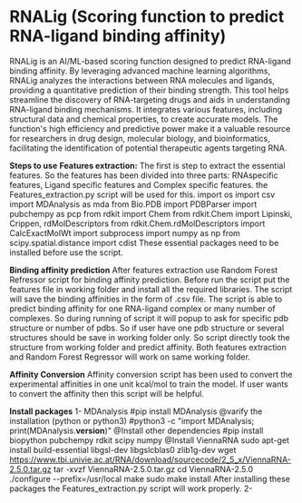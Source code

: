 # RNALig (Scoring function to predict RNA-ligand binding affinity)
RNALig is an AI/ML-based scoring function designed to predict RNA-ligand binding affinity. By leveraging advanced machine learning algorithms, RNALig analyzes the interactions between RNA molecules and ligands, providing a quantitative prediction of their binding strength. This tool helps streamline the discovery of RNA-targeting drugs and aids in understanding RNA-ligand binding mechanisms. It integrates various features, including structural data and chemical properties, to create accurate models. The function's high efficiency and predictive power make it a valuable resource for researchers in drug design, molecular biology, and bioinformatics, facilitating the identification of potential therapeutic agents targeting RNA.

**Steps to use**
**Features extraction:** The first is step to extract the essential features. So the features has been divided into three parts: RNAspecific features, Ligand specific features and Complex specific features. the Features_extraction.py script will be used for this.
import os
import csv
import MDAnalysis as mda
from Bio.PDB import PDBParser
import pubchempy as pcp
from rdkit import Chem
from rdkit.Chem import Lipinski, Crippen, rdMolDescriptors
from rdkit.Chem.rdMolDescriptors import CalcExactMolWt
import subprocess
import numpy as np
from scipy.spatial.distance import cdist
These essential packages need to be installed before use the script.

**Binding affinity prediction**
After features extraction use Random Forest Refressor script for binding affinity prediction. 
Before run the script put the features file in working folder and install all the required libraries. The script will save the binding affinities in the form of .csv file. The script is able to predict binding affinity for one RNA-ligand complex or many number of complexes. So during running of script it will popup to ask for specific pdb structure or number of pdbs. So if user have one pdb structure or several structures should be save in working folder only. So script directly took the structure from working folder and predict affinity.
Both features extraction and Random Forest Regressor will work on same working folder.

**Affinity Conversion**
Affinity conversion script has been used to convert the experimental affinities in one unit kcal/mol to train the model. If user wants to convert the affinity then this script will be helpful.

**Install packages**
1- MDAnalysis
#pip install MDAnalysis
@varify the installation (python or python3)
#python3 -c "import MDAnalysis; print(MDAnalysis.__version__)"
@Install other dependencies
#pip install biopython pubchempy rdkit scipy numpy
@Install ViennaRNA 
sudo apt-get install build-essential libgsl-dev libgslcblas0 zlib1g-dev
wget https://www.tbi.univie.ac.at/RNA/download/sourcecode/2_5_x/ViennaRNA-2.5.0.tar.gz
tar -xvzf ViennaRNA-2.5.0.tar.gz
cd ViennaRNA-2.5.0
./configure --prefix=/usr/local
make
sudo make install
After installing these packages the Features_extraction.py script will work properly.
2- 











